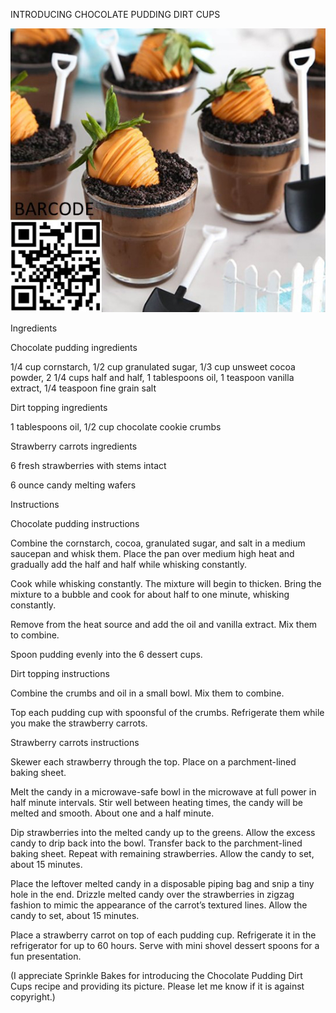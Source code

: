 INTRODUCING CHOCOLATE PUDDING DIRT CUPS


![INTRODUCING CHOCOLATE PUDDING DIRT CUPS](https://github.com/ywangnccu/ywang/blob/main/images/Chocolate_Dirt_Cups.jpg)

Ingredients

Chocolate pudding ingredients

1/4 cup cornstarch, 1/2 cup granulated sugar, 1/3 cup unsweet cocoa powder, 2 1/4 cups half and half, 1 tablespoons oil, 1 teaspoon vanilla extract, 1/4 teaspoon fine grain salt

Dirt topping ingredients

1 tablespoons oil, 1/2 cup chocolate cookie crumbs

Strawberry carrots ingredients

6 fresh strawberries with stems intact

6 ounce candy melting wafers



Instructions

Chocolate pudding instructions

Combine the cornstarch, cocoa, granulated sugar, and salt in a medium saucepan and whisk them. Place the pan over medium high heat and gradually add the half and half while whisking constantly.

Cook while whisking constantly. The mixture will begin to thicken. Bring the mixture to a bubble and cook for about half to one minute, whisking constantly.

Remove from the heat source and add the oil and vanilla extract. Mix them to combine.

Spoon pudding evenly into the 6 dessert cups.

Dirt topping instructions

Combine the crumbs and oil in a small bowl. Mix them to combine.

Top each pudding cup with spoonsful of the crumbs. Refrigerate them while you make the strawberry carrots.

Strawberry carrots instructions

Skewer each strawberry through the top. Place on a parchment-lined baking sheet.

Melt the candy in a microwave-safe bowl in the microwave at full power in half minute intervals. Stir well between heating times, the candy will be melted and smooth. About one and a half minute.

Dip strawberries into the melted candy up to the greens. Allow the excess candy to drip back into the bowl. Transfer back to the parchment-lined baking sheet. Repeat with remaining strawberries. Allow the candy to set, about 15 minutes.

Place the leftover melted candy in a disposable piping bag and snip a tiny hole in the end. Drizzle melted candy over the strawberries in zigzag fashion to mimic the appearance of the carrot’s textured lines. Allow the candy to set, about 15 minutes.

Place a strawberry carrot on top of each pudding cup. Refrigerate it in the refrigerator for up to 60 hours. Serve with mini shovel dessert spoons for a fun presentation.


(I appreciate Sprinkle Bakes for introducing the Chocolate Pudding Dirt Cups recipe and providing its picture. Please let me know if it is against copyright.)
